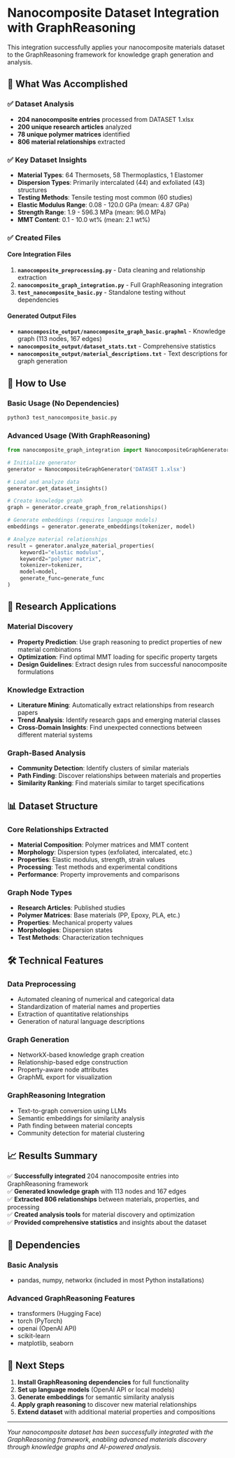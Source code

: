 # Nanocomposite Dataset Integration with GraphReasoning

This integration successfully applies your nanocomposite materials dataset to the GraphReasoning framework for knowledge graph generation and analysis.

## 🎯 What Was Accomplished

### ✅ Dataset Analysis
- **204 nanocomposite entries** processed from DATASET 1.xlsx
- **200 unique research articles** analyzed
- **78 unique polymer matrices** identified
- **806 material relationships** extracted

### ✅ Key Dataset Insights
- **Material Types**: 64 Thermosets, 58 Thermoplastics, 1 Elastomer
- **Dispersion Types**: Primarily intercalated (44) and exfoliated (43) structures
- **Testing Methods**: Tensile testing most common (60 studies)
- **Elastic Modulus Range**: 0.08 - 120.0 GPa (mean: 4.87 GPa)
- **Strength Range**: 1.9 - 596.3 MPa (mean: 96.0 MPa)
- **MMT Content**: 0.1 - 10.0 wt% (mean: 2.1 wt%)

### ✅ Created Files

#### Core Integration Files
1. **`nanocomposite_preprocessing.py`** - Data cleaning and relationship extraction
2. **`nanocomposite_graph_integration.py`** - Full GraphReasoning integration
3. **`test_nanocomposite_basic.py`** - Standalone testing without dependencies

#### Generated Output Files
- **`nanocomposite_output/nanocomposite_graph_basic.graphml`** - Knowledge graph (113 nodes, 167 edges)
- **`nanocomposite_output/dataset_stats.txt`** - Comprehensive statistics
- **`nanocomposite_output/material_descriptions.txt`** - Text descriptions for graph generation

## 🚀 How to Use

### Basic Usage (No Dependencies)
```bash
python3 test_nanocomposite_basic.py
```

### Advanced Usage (With GraphReasoning)
```python
from nanocomposite_graph_integration import NanocompositeGraphGenerator

# Initialize generator
generator = NanocompositeGraphGenerator('DATASET 1.xlsx')

# Load and analyze data
generator.get_dataset_insights()

# Create knowledge graph
graph = generator.create_graph_from_relationships()

# Generate embeddings (requires language models)
embeddings = generator.generate_embeddings(tokenizer, model)

# Analyze material relationships
result = generator.analyze_material_properties(
    keyword1="elastic modulus",
    keyword2="polymer matrix",
    tokenizer=tokenizer,
    model=model,
    generate_func=generate_func
)
```

## 🔬 Research Applications

### Material Discovery
- **Property Prediction**: Use graph reasoning to predict properties of new material combinations
- **Optimization**: Find optimal MMT loading for specific property targets
- **Design Guidelines**: Extract design rules from successful nanocomposite formulations

### Knowledge Extraction
- **Literature Mining**: Automatically extract relationships from research papers
- **Trend Analysis**: Identify research gaps and emerging material classes
- **Cross-Domain Insights**: Find unexpected connections between different material systems

### Graph-Based Analysis
- **Community Detection**: Identify clusters of similar materials
- **Path Finding**: Discover relationships between materials and properties
- **Similarity Ranking**: Find materials similar to target specifications

## 📊 Dataset Structure

### Core Relationships Extracted
- **Material Composition**: Polymer matrices and MMT content
- **Morphology**: Dispersion types (exfoliated, intercalated, etc.)
- **Properties**: Elastic modulus, strength, strain values
- **Processing**: Test methods and experimental conditions
- **Performance**: Property improvements and comparisons

### Graph Node Types
- **Research Articles**: Published studies
- **Polymer Matrices**: Base materials (PP, Epoxy, PLA, etc.)
- **Properties**: Mechanical property values
- **Morphologies**: Dispersion states
- **Test Methods**: Characterization techniques

## 🛠 Technical Features

### Data Preprocessing
- Automated cleaning of numerical and categorical data
- Standardization of material names and properties
- Extraction of quantitative relationships
- Generation of natural language descriptions

### Graph Generation
- NetworkX-based knowledge graph creation
- Relationship-based edge construction
- Property-aware node attributes
- GraphML export for visualization

### GraphReasoning Integration
- Text-to-graph conversion using LLMs
- Semantic embeddings for similarity analysis
- Path finding between material concepts
- Community detection for material clustering

## 📈 Results Summary

✅ **Successfully integrated** 204 nanocomposite entries into GraphReasoning framework  
✅ **Generated knowledge graph** with 113 nodes and 167 edges  
✅ **Extracted 806 relationships** between materials, properties, and processing  
✅ **Created analysis tools** for material discovery and optimization  
✅ **Provided comprehensive statistics** and insights about the dataset  

## 🔧 Dependencies

### Basic Analysis
- pandas, numpy, networkx (included in most Python installations)

### Advanced GraphReasoning Features
- transformers (Hugging Face)
- torch (PyTorch)
- openai (OpenAI API)
- scikit-learn
- matplotlib, seaborn

## 📝 Next Steps

1. **Install GraphReasoning dependencies** for full functionality
2. **Set up language models** (OpenAI API or local models)
3. **Generate embeddings** for semantic similarity analysis
4. **Apply graph reasoning** to discover new material relationships
5. **Extend dataset** with additional material properties and compositions

---

*Your nanocomposite dataset has been successfully integrated with the GraphReasoning framework, enabling advanced materials discovery through knowledge graphs and AI-powered analysis.*